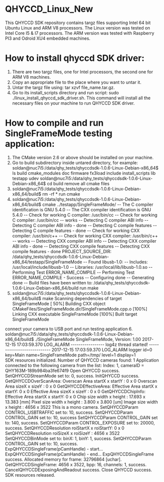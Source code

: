 # QHYCCD_Linux_New
This QHYCCD SDK repository contains targz files supporting Intel 64 bit Ubuntu Linux and ARM V8 processors. 
The Linux version was tested on Intel Core I5 & I7 processors. The ARM version was tested with Raspberry PI3 
and Odroid XU4 embedded machines. 

# How to install qhyccd SDK driver:

1. There are two targz files, one for Intel processors, the second one for ARM V8 machines.
2. Copy an appropriate file to the place where you want to untar it.
3. Untar the targz file using: tar xzvf file_name.tar.gz.
4. Go to its install_scripts directory and run script: sudo ./linux_install_qhyccd_sdk_driver.sh. 
This command will install all the necessary files on your machine to run QHYCCD SDK driver.

# How to compile and run SingleFrameMode testing application:
1. The CMake version 2.6 or above should be installed on your machine.
2. Go to build subdirectory inside untared directory, for example:
soldan@nuc7i5:/data/qhy_tests/qhyccdsdk-1.0.6-Linux-Debian-x86_64$ ls
build  cmake_modules  doc  firmware  fx3load  include  install_scripts  lib  testapp  udev
soldan@nuc7i5:/data/qhy_tests/qhyccdsdk-1.0.6-Linux-Debian-x86_64$ cd build
remove all cmake files
3. soldan@nuc7i5:/data/qhy_tests/qhyccdsdk-1.0.6-Linux-Debian-x86_64/build$ rm -rf *
run cmake
4. soldan@nuc7i5:/data/qhy_tests/qhyccdsdk-1.0.6-Linux-Debian-x86_64/build$ cmake ../testapp/SingleFrameMode/
-- The C compiler identification is GNU 5.4.0
-- The CXX compiler identification is GNU 5.4.0
-- Check for working C compiler: /usr/bin/cc
-- Check for working C compiler: /usr/bin/cc -- works
-- Detecting C compiler ABI info
-- Detecting C compiler ABI info - done
-- Detecting C compile features
-- Detecting C compile features - done
-- Check for working CXX compiler: /usr/bin/c++
-- Check for working CXX compiler: /usr/bin/c++ -- works
-- Detecting CXX compiler ABI info
-- Detecting CXX compiler ABI info - done
-- Detecting CXX compile features
-- Detecting CXX compile features - done
PROJECT_SOURCE_DIR: /data/qhy_tests/qhyccdsdk-1.0.6-Linux-Debian-x86_64/testapp/SingleFrameMode
-- Found libusb-1.0:
--   Includes: /usr/local/include/libusb-1.0
--   Libraries: /usr/local/lib/libusb-1.0.so
-- Performing Test ERROR_NAME_COMPILE
-- Performing Test ERROR_NAME_COMPILE - Success
-- Configuring done
-- Generating done
-- Build files have been written to: /data/qhy_tests/qhyccdsdk-1.0.6-Linux-Debian-x86_64/build
run make
5. soldan@nuc7i5:/data/qhy_tests/qhyccdsdk-1.0.6-Linux-Debian-x86_64/build$ make
Scanning dependencies of target SingleFrameMode
[ 50%] Building CXX object CMakeFiles/SingleFrameMode.dir/SingleFrameMode.cpp.o
[100%] Linking CXX executable SingleFrameMode
[100%] Built target SingleFrameMode

connect your camera to USB port and run testing application
6. soldan@nuc7i5:/data/qhy_tests/qhyccdsdk-1.0.6-Linux-Debian-x86_64/build$ ./SingleFrameMode
SingleFrameMode, Version: 1.00
2017-12-15 17:03:59.370 LOG_ALARM -----------------  log4z thread started!   ---------------------------- 
2017-12-15 17:03:59.370 LOG_ALARM logger id=0 key=Main name=SingleFrameMode path=/tmp/ level=1 display=1   
SDK resources initialized.
Number of QHYCCD cameras found: 1 
Application connected to the following camera from the list: Index: 1,  cameraID = QHY163M-189b984ba3fe674f9
Open QHYCCD success.
SetQHYCCDStreamMode set to: 0, success.
InitQHYCCD success.
GetQHYCCDOverScanArea:
Overscan Area startX x startY : 0 x 0
Overscan Area sizeX  x sizeY  : 0 x 0
GetQHYCCDEffectiveArea:
Effective Area startX x startY: 0 x 0
Effective Area sizeX  x sizeY : 0 x 0
GetQHYCCDChipInfo:
Effective Area startX x startY: 0 x 0
Chip  size width x height     : 17.693 x 13.383 [mm]
Pixel size width x height     : 3.800 x 3.800 [um]
Image size width x height     : 4656 x 3522
This is a mono camera.
SetQHYCCDParam CONTROL_USBTRAFFIC set to: 10, success.
SetQHYCCDParam CONTROL_GAIN set to: 10, success
SetQHYCCDParam CONTROL_GAIN set to: 140, success.
SetQHYCCDParam CONTROL_EXPOSURE set to: 20000, success.
SetQHYCCDResolution roiStartX x roiStartY: 0 x 0
SetQHYCCDResolution roiSizeX  x roiSizeY : 4656 x 3522
SetQHYCCDBinMode set to: binX: 1, binY: 1, success.
SetQHYCCDParam CONTROL_GAIN set to: 10, success.
ExpQHYCCDSingleFrame(pCamHandle) - start...
ExpQHYCCDSingleFrame(pCamHandle) - end...
ExpQHYCCDSingleFrame success.
Allocated memory for frame: 32796864 [uchar].
GetQHYCCDSingleFrame: 4656 x 3522, bpp: 16, channels: 1, success.
CancelQHYCCDExposingAndReadout success.
Close QHYCCD success.
SDK resources released.
